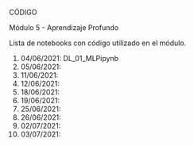 CÓDIGO

Módulo 5 - Aprendizaje Profundo

Lista de notebooks con código utilizado en el módulo.


 1) 04/06/2021: DL_01_MLPipynb
 2) 05/06/2021: 
 3) 11/06/2021: 
 4) 12/06/2021: 
 5) 18/06/2021: 
 6) 19/06/2021: 
 7) 25/06/2021: 
 8) 26/06/2021: 
 9) 02/07/2021: 
10) 03/07/2021: 
